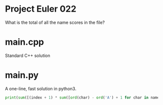 # Project Euler 022

What is the total of all the name scores in the file?

# main.cpp

Standard C++ solution

# main.py

A one-line, fast solution in python3.

```python
print(sum([(index + 1) * sum([ord(char) - ord('A') + 1 for char in name]) for index, name in enumerate(sorted([name[1:-1] for name in open("main.in").read().split(",")]))]))
```